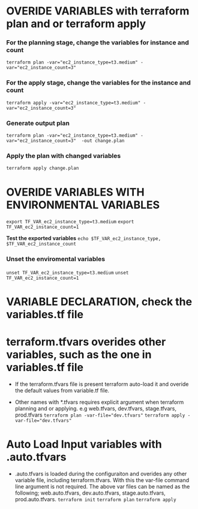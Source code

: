 # OVERIDE VARIABLES with terraform plan and or terraform apply
### For the planning stage, change the variables for instance and count

```terraform plan -var="ec2_instance_type=t3.medium" -var="ec2_instance_count=3"```

### For the apply stage, change the variables for the instance and count
```terraform apply -var="ec2_instance_type=t3.medium" -var="ec2_instance_count=3"```

### Generate output plan 

```terraform plan -var="ec2_instance_type=t3.medium" -var="ec2_instance_count=3"  -out change.plan```

### Apply the plan with changed variables

```terraform apply change.plan```

# OVERIDE VARIABLES WITH ENVIRONMENTAL VARIABLES
```export TF_VAR_ec2_instance_type=t3.medium```
```export TF_VAR_ec2_instance_count=1```

**Test the exported variables**
```echo $TF_VAR_ec2_instance_type, $TF_VAR_ec2_instance_count```

### Unset the enviromental variables
```unset TF_VAR_ec2_instance_type=t3.medium```
```unset TF_VAR_ec2_instance_count=1```

# VARIABLE DECLARATION, check the variables.tf file

# terraform.tfvars overides other variables, such as the one in variables.tf file
- If the terraform.tfvars file is present terraform auto-load it and overide the default values from variable.tf file.

- Other names with *.tfvars requires explicit argument when terraform planning and or applying. e.g web.tfvars, dev.tfvars, stage.tfvars, prod.tfvars
```terraform plan -var-file="dev.tfvars"```
```terraform apply -var-file="dev.tfvars"```

# Auto Load Input variables with .auto.tfvars
- .auto.tfvars is loaded during the configuraiton and overides any other variable file, including terraform.tfvars. With this the var-file command line argument is not required. The above var files can be named as the following; web.auto.tfvars, dev.auto.tfvars, stage.auto.tfvars, prod.auto.tfvars.
```terraform init```
```terraform plan```
```terraform apply```
